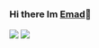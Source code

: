 ### Hi there Im <a href ="https://github.com/rzr1r">Emad</a>👋

 <div>
 <img align="center" src= "https://github-readme-stats.vercel.app/api?username=rzr1r&show_icons=true&line_height=40&theme=tokyonight">
 <img align="center" src= "https://github-readme-stats-anuraghazra1.vercel.app/api/top-langs/?username=rzr1r&layout=compact&theme=tokyonight">
 </div>

